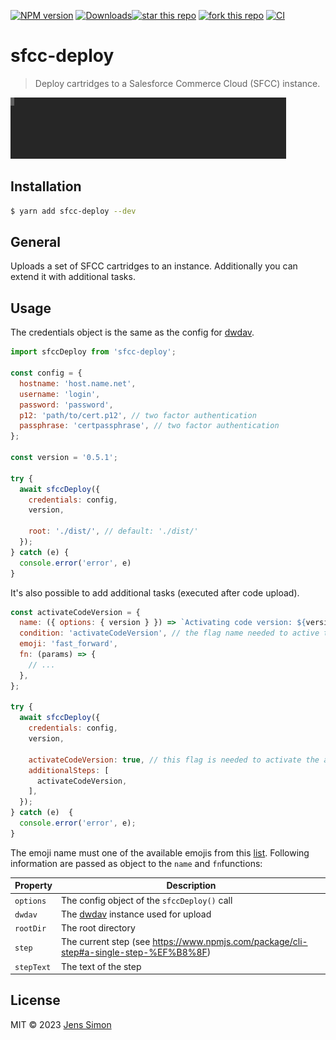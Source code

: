 [![NPM version][npm-image]][npm-url] [![Downloads][npm-downloads-image]][npm-url][![star this repo][gh-stars-image]][gh-url] [![fork this repo][gh-forks-image]][gh-url] [![CI][gh-status-image]][gh-status-url]

# sfcc-deploy

> Deploy cartridges to a Salesforce Commerce Cloud (SFCC) instance.

![Screenshot](https://github.com/jenssimon/sfcc-deploy/raw/main/deploy.gif)

## Installation

```sh
$ yarn add sfcc-deploy --dev
```

## General

Uploads a set of SFCC cartridges to an instance. Additionally you can extend it with additional tasks.

## Usage

The credentials object is the same as the config for [dwdav](https://www.npmjs.com/package/dwdav#config).

```javascript
import sfccDeploy from 'sfcc-deploy';

const config = {
  hostname: 'host.name.net',
  username: 'login',
  password: 'password',
  p12: 'path/to/cert.p12', // two factor authentication
  passphrase: 'certpassphrase', // two factor authentication
};

const version = '0.5.1';

try {
  await sfccDeploy({
    credentials: config,
    version,

    root: './dist/', // default: './dist/'
  });
} catch (e) {
  console.error('error', e)
}
```

It's also possible to add additional tasks (executed after code upload).

```javascript
const activateCodeVersion = {
  name: ({ options: { version } }) => `Activating code version: ${version}`, // also takes a simple string
  condition: 'activateCodeVersion', // the flag name needed to active the task
  emoji: 'fast_forward',
  fn: (params) => {
    // ...
  },
};

try {
  await sfccDeploy({
    credentials: config,
    version,

    activateCodeVersion: true, // this flag is needed to activate the additional step
    additionalSteps: [
      activateCodeVersion,
    ],
  });
} catch (e)  {
  console.error('error', e);
}
```

The emoji name must one of the available emojis from this [list](https://raw.githubusercontent.com/omnidan/node-emoji/master/lib/emoji.json).
Following information are passed as object to the `name` and `fn`functions:

Property   | Description
-----------|------------
`options`  | The config object of the `sfccDeploy()` call
`dwdav`    | The [dwdav](https://www.npmjs.com/package/dwdav) instance used for upload
`rootDir`  | The root directory
`step`     | The current step (see https://www.npmjs.com/package/cli-step#a-single-step-%EF%B8%8F)
`stepText` | The text of the step

## License

MIT © 2023 [Jens Simon](https://github.com/jenssimon)

[npm-url]: https://www.npmjs.com/package/sfcc-deploy
[npm-image]: https://badgen.net/npm/v/sfcc-deploy
[npm-downloads-image]: https://badgen.net/npm/dw/sfcc-deploy

[gh-url]: https://github.com/jenssimon/sfcc-deploy
[gh-stars-image]: https://badgen.net/github/stars/jenssimon/sfcc-deploy
[gh-forks-image]: https://badgen.net/github/forks/jenssimon/sfcc-deploy
[gh-status-image]: https://github.com/jenssimon/sfcc-deploy/actions/workflows/ci.yml/badge.svg
[gh-status-url]: https://github.com/jenssimon/sfcc-deploy/actions/workflows/ci.yml

